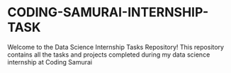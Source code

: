 # CODING-SAMURAI-INTERNSHIP-TASK

Welcome to the Data Science Internship Tasks Repository! This repository contains all the tasks and projects completed during my data science internship at Coding Samurai
